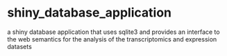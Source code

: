 # shiny_database_application
a shiny database application that uses sqlite3 and provides an interface to the web semantics for the analysis of the transcriptomics and expression datasets
